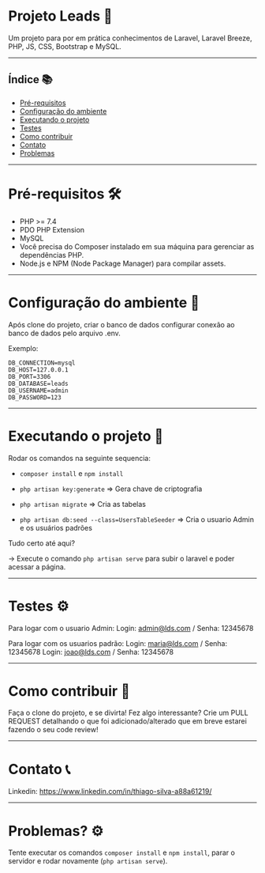 # Projeto Leads 🚀

Um projeto para por em prática conhecimentos de Laravel, Laravel Breeze, PHP, JS, CSS, Bootstrap e MySQL.

___

## Índice 📚

- [Pré-requisitos](#pré-requisitos)
- [Configuração do ambiente](#configuração-do-ambiente)
- [Executando o projeto](#executando-o-projeto)
- [Testes](#testes)
- [Como contribuir](#como-contribuir)
- [Contato](#contato)
- [Problemas](#problemas)


___

# Pré-requisitos 🛠️

- PHP >= 7.4
- PDO PHP Extension
- MySQL
- Você precisa do Composer instalado em sua máquina para gerenciar as dependências PHP.
- Node.js e NPM (Node Package Manager) para compilar assets.

___

# Configuração do ambiente 🔧

Após clone do projeto, criar o banco de dados configurar conexão ao banco de dados pelo arquivo .env.

Exemplo:
```
DB_CONNECTION=mysql
DB_HOST=127.0.0.1
DB_PORT=3306
DB_DATABASE=leads
DB_USERNAME=admin
DB_PASSWORD=123
```

___

# Executando o projeto 🚀

Rodar os comandos na seguinte sequencia:

- `composer install` e `npm install`

- `php artisan key:generate` => Gera chave de criptografia
- `php artisan migrate` => Cria as tabelas
- `php artisan db:seed --class=UsersTableSeeder` => Cria o usuario Admin e os usuários padrões

Tudo certo até aqui?

-> Execute o comando `php artisan serve` para subir o laravel e poder acessar a página.

___

# Testes ⚙️

Para logar com o usuario Admin:
Login: admin@lds.com / Senha: 12345678

Para logar com os usuarios padrão:
Login: maria@lds.com / Senha: 12345678
Login: joao@lds.com / Senha: 12345678

___

# Como contribuir 🤝

Faça o clone do projeto, e se divirta!
Fez algo interessante? Crie um PULL REQUEST detalhando o que foi adicionado/alterado que em breve estarei fazendo o seu code review!

___

# Contato 📞

Linkedin: https://www.linkedin.com/in/thiago-silva-a88a61219/
___

# Problemas? ⚙️

Tente executar os comandos `composer install` e `npm install`, parar o servidor e rodar novamente (`php artisan serve`).

